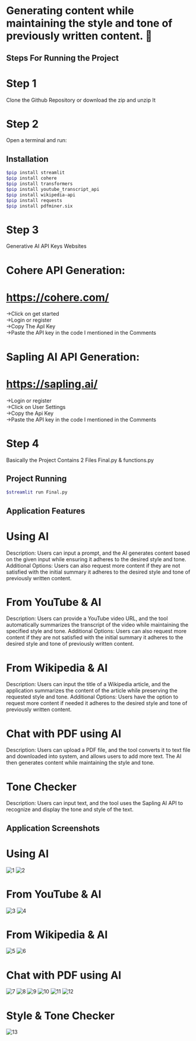 <br>

# Generating content while maintaining the style and tone of previously written content. 👋
## Steps For Running the Project

# Step 1
Clone the Github Repository or download the zip and unzip It
<br>
# Step 2 
Open a terminal and run:
## Installation
```bash
$pip install streamlit 
$pip install cohere
$pip install transformers
$pip install youtube_transcript_api
$pip install wikipedia-api
$pip install requests
$pip install pdfminer.six
```
# Step 3
Generative AI API Keys Websites
# Cohere API Generation:
# https://cohere.com/
->Click on get started
<br>
->Login or register
<br>
->Copy The ApI Key
<br>
->Paste the API key in the code I mentioned in the Comments
# Sapling AI API Generation:
# https://sapling.ai/
->Login or register
<br>
->Click on User Settings
<br>
->Copy the Api Key
<br>
->Paste the API key in the code I mentioned in the Comments

# Step 4
Basically the Project Contains 2 Files Final.py & functions.py
## Project Running
```bash
$streamlit run Final.py
```

## Application Features

# Using AI
Description: Users can input a prompt, and the AI generates content based on the given input while ensuring it adheres to the desired style and tone.
Additional Options: Users can also request more content if they are not satisfied with the initial summary it adheres to the desired style and tone of previously written content.
# From YouTube & AI
Description: Users can provide a YouTube video URL, and the tool automatically summarizes the transcript of the video while maintaining the specified style and tone.
Additional Options: Users can also request more content if they are not satisfied with the initial summary it adheres to the desired style and tone of previously written content.
# From Wikipedia & AI
Description: Users can input the title of a Wikipedia article, and the application summarizes the content of the article while preserving the requested style and tone.
Additional Options: Users have the option to request more content if needed it adheres to the desired style and tone of previously written content.
# Chat with PDF using AI
Description: Users can upload a PDF file, and the tool converts it to text file and downloaded into system, and allows users to add more text. The AI then generates content while maintaining the style and tone.
# Tone Checker
Description: Users can input text, and the tool uses the Sapling AI API to recognize and display the tone and style of the text.

## Application Screenshots

# Using AI
![1](https://github.com/MANIKANTA-POTNURU/Generate-content-maintaining-the-style-and-tone/assets/110116617/bf9b03ed-1fe3-460f-b8ba-6c7d3e39a7b6)
![2](https://github.com/MANIKANTA-POTNURU/Generate-content-maintaining-the-style-and-tone/assets/110116617/95e4a616-8d56-4268-9f79-6f351455e502)

# From YouTube & AI
![3](https://github.com/MANIKANTA-POTNURU/Generate-content-maintaining-the-style-and-tone/assets/110116617/21449d0f-2628-4a2a-b9ba-18f44deea4b1)
![4](https://github.com/MANIKANTA-POTNURU/Generate-content-maintaining-the-style-and-tone/assets/110116617/c5213789-8bd7-455d-9c5c-c0d9af83b40c)

# From Wikipedia & AI
![5](https://github.com/MANIKANTA-POTNURU/Generate-content-maintaining-the-style-and-tone/assets/110116617/88fdd59c-bf4c-48d4-a3ff-0c7382b6cd34)
![6](https://github.com/MANIKANTA-POTNURU/Generate-content-maintaining-the-style-and-tone/assets/110116617/35843d6c-fa31-43c5-9d86-b2ed86ab8515)

# Chat with PDF using AI
![7](https://github.com/MANIKANTA-POTNURU/Generate-content-maintaining-the-style-and-tone/assets/110116617/3852968d-f6e3-4616-bf33-ae2c4e310545)
![8](https://github.com/MANIKANTA-POTNURU/Generate-content-maintaining-the-style-and-tone/assets/110116617/41213659-c8ef-47ed-9b23-25f34b2ea48c)
![9](https://github.com/MANIKANTA-POTNURU/Generate-content-maintaining-the-style-and-tone/assets/110116617/a4af8062-bfd3-48e4-a19e-25311dbb2b1a)
![10](https://github.com/MANIKANTA-POTNURU/Generate-content-maintaining-the-style-and-tone/assets/110116617/c6f8f56c-2934-4d9e-bfb7-8f46e9df0669)
![11](https://github.com/MANIKANTA-POTNURU/Generate-content-maintaining-the-style-and-tone/assets/110116617/c8013f08-3b6e-4ab6-afd0-553cc2b6f889)
![12](https://github.com/MANIKANTA-POTNURU/Generate-content-maintaining-the-style-and-tone/assets/110116617/f5dc1405-ada4-4f20-801b-df4b5f05518c)

# Style & Tone Checker
![13](https://github.com/MANIKANTA-POTNURU/Generate-content-maintaining-the-style-and-tone/assets/110116617/eac6afba-273f-4b24-b5dd-b6fa186fa4c5)























